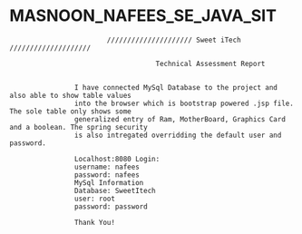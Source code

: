 # MASNOON_NAFEES_SE_JAVA_SIT
                            ///////////////////// Sweet iTech ////////////////////

                                        Technical Assessment Report
                                        
                                        
                    I have connected MySql Database to the project and also able to show table values
                    into the browser which is bootstrap powered .jsp file. The sole table only shows some
                    generalized entry of Ram, MotherBoard, Graphics Card and a boolean. The spring security 
                    is also intregated overridding the default user and password.
                    
                    Localhost:8080 Login:
                    username: nafees
                    password: nafees
                    MySql Information
                    Database: SweetItech
                    user: root
                    password: password
                    
                    Thank You!
                    
                                      

